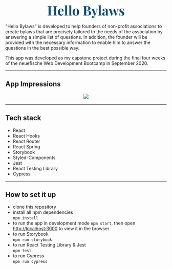 <div align="center">
  <img src="./src/svgs/hellobylaws_logo.svg"
     height="40px"/>
</div>

"Hello Bylaws" is developed to help founders of non-profit associations to create bylaws that are precisely tailored to the needs of the association by answering a simple list of questions. In addition, the founder will be provided with the necessary information to enable him to answer the questions in the best possible way.

This app was developed as my capstone project during the final four weeks of the neuefische Web Development Bootcamp in September 2020.

---

## App Impressions

<div align="center">
  <img src="./images/carolin_wagner_hellobylaws.gif"
     height="410px"/>
</div>

---

## Tech stack

- React
- React Hooks
- React Router
- React Spring
- Storybook
- Styled-Components
- Jest
- React Testing Library
- Cypress

---

## How to set it up

- clone this repository
- install all npm dependencies  
   `npm install`
- to run the app in development mode `npm start`, then open [http://localhost:3000](http://localhost:3000) to view it in the browser
- to run Storybook  
  `npm run storybook`
- to run React Testing Library & Jest  
  `npm test`
- to run Cypress  
  `npm run cypress`

